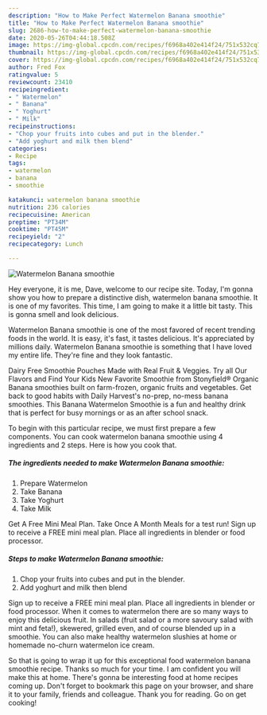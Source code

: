 ```yaml
---
description: "How to Make Perfect Watermelon Banana smoothie"
title: "How to Make Perfect Watermelon Banana smoothie"
slug: 2686-how-to-make-perfect-watermelon-banana-smoothie
date: 2020-05-26T04:44:18.508Z
image: https://img-global.cpcdn.com/recipes/f6968a402e414f24/751x532cq70/watermelon-banana-smoothie-recipe-main-photo.jpg
thumbnail: https://img-global.cpcdn.com/recipes/f6968a402e414f24/751x532cq70/watermelon-banana-smoothie-recipe-main-photo.jpg
cover: https://img-global.cpcdn.com/recipes/f6968a402e414f24/751x532cq70/watermelon-banana-smoothie-recipe-main-photo.jpg
author: Fred Fox
ratingvalue: 5
reviewcount: 23410
recipeingredient:
- " Watermelon"
- " Banana"
- " Yoghurt"
- " Milk"
recipeinstructions:
- "Chop your fruits into cubes and put in the blender."
- "Add yoghurt and milk then blend"
categories:
- Recipe
tags:
- watermelon
- banana
- smoothie

katakunci: watermelon banana smoothie 
nutrition: 236 calories
recipecuisine: American
preptime: "PT34M"
cooktime: "PT45M"
recipeyield: "2"
recipecategory: Lunch

---
```



![Watermelon Banana smoothie](https://img-global.cpcdn.com/recipes/f6968a402e414f24/751x532cq70/watermelon-banana-smoothie-recipe-main-photo.jpg)

Hey everyone, it is me, Dave, welcome to our recipe site. Today, I'm gonna show you how to prepare a distinctive dish, watermelon banana smoothie. It is one of my favorites. This time, I am going to make it a little bit tasty. This is gonna smell and look delicious.

Watermelon Banana smoothie is one of the most favored of recent trending foods in the world. It is easy, it's fast, it tastes delicious. It's appreciated by millions daily. Watermelon Banana smoothie is something that I have loved my entire life. They're fine and they look fantastic.

Dairy Free Smoothie Pouches Made with Real Fruit &amp; Veggies. Try all Our Flavors and Find Your Kids New Favorite Smoothie from Stonyfield® Organic Banana smoothies built on farm-frozen, organic fruits and vegetables. Get back to good habits with Daily Harvest&#39;s no-prep, no-mess banana smoothies. This Banana Watermelon Smoothie is a fun and healthy drink that is perfect for busy mornings or as an after school snack.


To begin with this particular recipe, we must first prepare a few components. You can cook watermelon banana smoothie using 4 ingredients and 2 steps. Here is how you cook that.

<!--inarticleads1-->

##### The ingredients needed to make Watermelon Banana smoothie:

1. Prepare  Watermelon
1. Take  Banana
1. Take  Yoghurt
1. Take  Milk


Get A Free Mini Meal Plan. Take Once A Month Meals for a test run! Sign up to receive a FREE mini meal plan. Place all ingredients in blender or food processor. 

<!--inarticleads2-->

##### Steps to make Watermelon Banana smoothie:

1. Chop your fruits into cubes and put in the blender.
1. Add yoghurt and milk then blend


Sign up to receive a FREE mini meal plan. Place all ingredients in blender or food processor. When it comes to watermelon there are so many ways to enjoy this delicious fruit. In salads (fruit salad or a more savoury salad with mint and feta!), skewered, grilled even, and of course blended up in a smoothie. You can also make healthy watermelon slushies at home or homemade no-churn watermelon ice cream. 

So that is going to wrap it up for this exceptional food watermelon banana smoothie recipe. Thanks so much for your time. I am confident you will make this at home. There's gonna be interesting food at home recipes coming up. Don't forget to bookmark this page on your browser, and share it to your family, friends and colleague. Thank you for reading. Go on get cooking!
